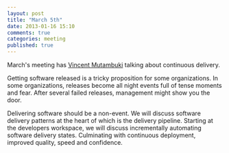 ```yaml
---
layout: post
title: "March 5th"
date: 2013-01-16 15:10
comments: true
categories: meeting
published: true
---
```


March's meeting has [Vincent Mutambuki] talking about continuous delivery.

Getting software released is a tricky proposition for some organizations. In some organizations, releases become all night events full of tense moments and fear. After several failed releases, management might show you the door. 

Delivering software should be a non-event. We will discuss software delivery patterns at the heart of which is the delivery pipeline. Starting at the developers workspace, we will discuss incrementally automating software delivery states. Culminating with continuous deployment, improved quality, speed and confidence.

[Vincent Mutambuki]: https://twitter.com/vinzeti